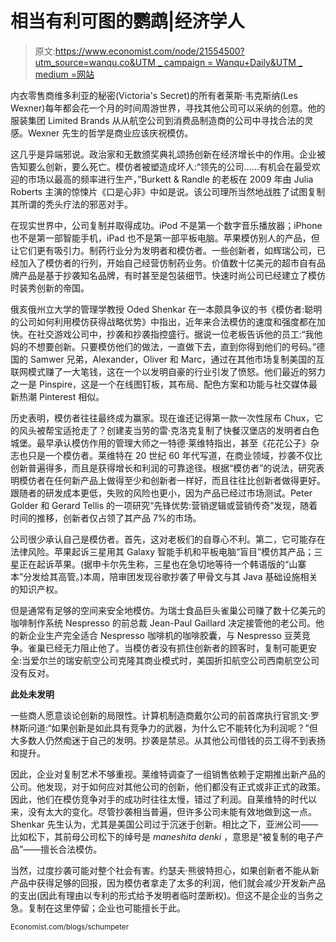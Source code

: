 # 相当有利可图的鹦鹉|经济学人

> 原文:[https://www.economist.com/node/21554500?utm_source=wanqu.co&UTM _ campaign = Wanqu+Daily&UTM _ medium =网站](https://www.economist.com/node/21554500?utm_source=wanqu.co&utm_campaign=Wanqu+Daily&utm_medium=website)

内衣零售商维多利亚的秘密(Victoria's Secret)的所有者莱斯·韦克斯纳(Les Wexner)每年都会花一个月的时间周游世界，寻找其他公司可以采纳的创意。他的服装集团 Limited Brands 从从航空公司到消费品制造商的公司中寻找合法的灵感。Wexner 先生的哲学是商业应该庆祝模仿。

这几乎是异端邪说。政治家和无数颁奖典礼颂扬创新在经济增长中的作用。企业被告知要么创新，要么死亡。模仿者被塑造成坏人:“领先的公司……有机会在最受欢迎的市场以最高的频率进行生产，”Burkett & Randle 的老板在 2009 年由 Julia Roberts 主演的惊悚片《口是心非》中如是说。该公司理所当然地战胜了试图复制其所谓的秃头疗法的邪恶对手。

在现实世界中，公司复制并取得成功。iPod 不是第一个数字音乐播放器；iPhone 也不是第一部智能手机，iPad 也不是第一部平板电脑。苹果模仿别人的产品，但让它们更有吸引力。制药行业分为发明者和模仿者。一些创新者，如辉瑞公司，已经加入了模仿者的行列，开始自己经营仿制药业务。价值数十亿美元的超市自有品牌产品是基于抄袭知名品牌，有时甚至是包装细节。快速时尚公司已经建立了模仿时装秀创新的帝国。

俄亥俄州立大学的管理学教授 Oded Shenkar 在一本颇具争议的书《模仿者:聪明的公司如何利用模仿获得战略优势》中指出，近年来合法模仿的速度和强度都在加快。在社交游戏公司中，抄袭和抄袭指控盛行。据说一位老板告诉他的员工:“我他妈的不想要创新。只要模仿他们的做法，一直做下去，直到你得到他们的号码。”德国的 Samwer 兄弟，Alexander，Oliver 和 Marc，通过在其他市场复制美国的互联网模式赚了一大笔钱，这在一个以发明自豪的行业引发了愤怒。他们最近的努力之一是 Pinspire，这是一个在线图钉板，其布局、配色方案和功能与社交媒体最新热潮 Pinterest 相似。

历史表明，模仿者往往最终成为赢家。现在谁还记得第一款一次性尿布 Chux，它的风头被帮宝适抢走了？创建麦当劳的雷·克洛克复制了快餐汉堡店的发明者白色城堡。最早承认模仿作用的管理大师之一特德·莱维特指出，甚至《花花公子》杂志也只是一个模仿者。莱维特在 20 世纪 60 年代写道，在商业领域，抄袭不仅比创新普遍得多，而且是获得增长和利润的可靠途径。根据“模仿者”的说法，研究表明模仿者在任何新产品上做得至少和创新者一样好，而且往往比创新者做得更好。跟随者的研发成本更低，失败的风险也更小，因为产品已经过市场测试。Peter Golder 和 Gerard Tellis 的一项研究“先锋优势:营销逻辑或营销传奇”发现，随着时间的推移，创新者仅占领了其产品 7%的市场。

公司很少承认自己是模仿者。首先，这对老板们的自尊心不利。第二，它可能存在法律风险。苹果起诉三星用其 Galaxy 智能手机和平板电脑“盲目”模仿其产品；三星正在起诉苹果。(据申卡尔先生称，三星也在急切地等待一个韩语版的“山寨本”分发给其高管。)本周，陪审团发现谷歌抄袭了甲骨文与其 Java 基础设施相关的知识产权。

但是通常有足够的空间来安全地模仿。为瑞士食品巨头雀巢公司赚了数十亿美元的咖啡制作系统 Nespresso 的前总裁 Jean-Paul Gaillard 决定接管他的老公司。他的新企业生产完全适合 Nespresso 咖啡机的咖啡胶囊，与 Nespresso 豆荚竞争。雀巢已经无力阻止他了。当模仿者没有抓住创新者的顾客时，复制可能更安全:当爱尔兰的瑞安航空公司克隆其商业模式时，美国折扣航空公司西南航空公司没有反对。

**此处未发明**

一些商人愿意谈论创新的局限性。计算机制造商戴尔公司的前首席执行官凯文·罗林斯问道:“如果创新是如此具有竞争力的武器，为什么它不能转化为利润呢？”但大多数人仍然痴迷于自己的发明。抄袭是禁忌。从其他公司借钱的员工得不到表扬和提升。

因此，企业对复制艺术不够重视。莱维特调查了一组销售依赖于定期推出新产品的公司。他发现，对于如何应对其他公司的创新，他们都没有正式或非正式的政策。因此，他们在模仿竞争对手的成功时往往太慢，错过了利润。自莱维特的时代以来，没有太大的变化。尽管抄袭相当普遍，但许多公司未能有效地做到这一点。Shenkar 先生认为，尤其是美国公司过于沉迷于创新。相比之下，亚洲公司——比如松下，其前母公司松下的绰号是 *maneshita denki* ，意思是“被复制的电子产品”——擅长合法模仿。

当然，过度抄袭可能对整个社会有害。约瑟夫·熊彼特担心，如果创新者不能从新产品中获得足够的回报，因为模仿者拿走了太多的利润，他们就会减少开发新产品的支出(因此有理由以专利的形式给予发明者临时垄断权)。但这不是企业的当务之急。复制在这里停留；企业也可能擅长于此。

<sup>Economist.com/blogs/schumpeter</sup>